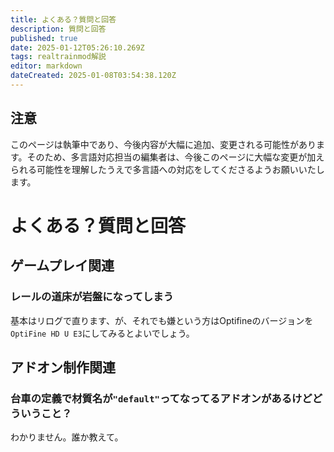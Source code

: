 ```yaml
---
title: よくある？質問と回答
description: 質問と回答
published: true
date: 2025-01-12T05:26:10.269Z
tags: realtrainmod解説
editor: markdown
dateCreated: 2025-01-08T03:54:38.120Z
---
```


## 注意
このページは執筆中であり、今後内容が大幅に追加、変更される可能性があります。そのため、多言語対応担当の編集者は、今後このページに大幅な変更が加えられる可能性を理解したうえで多言語への対応をしてくださるようお願いいたします。

# よくある？質問と回答

## ゲームプレイ関連

### レールの道床が岩盤になってしまう
基本はリログで直ります、が、それでも嫌という方はOptifineのバージョンを`OptiFine HD U E3`にしてみるとよいでしょう。

## アドオン制作関連

### 台車の定義で材質名が`"default"`ってなってるアドオンがあるけどどういうこと？
わかりません。誰か教えて。

